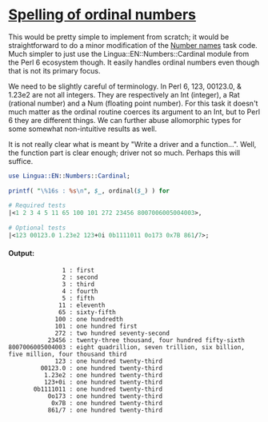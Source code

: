 [1]: https://rosettacode.org/wiki/Spelling_of_ordinal_numbers

# [Spelling of ordinal numbers][1]

This would be pretty simple to implement from scratch; it would be straightforward to do a minor modification of the [ Number names](https://rosettacode.org/wiki/Number_names#Perl_6) task code. Much simpler to just use the Lingua::EN::Numbers::Cardinal module from the Perl 6 ecosystem though. It easily handles ordinal numbers even though that is not its primary focus.



We need to be slightly careful of terminology. In Perl 6, 123, 00123.0, &amp; 1.23e2 are not all integers. They are respectively an Int (integer), a Rat (rational number) and a Num (floating point number). For this task it doesn't much matter as the ordinal routine coerces its argument to an Int, but to Perl 6 they are different things. We can further abuse allomorphic types for some somewhat non-intuitive results as well.



It is not really clear what is meant by "Write a driver and a function...". Well, the function part is clear enough; driver not so much. Perhaps this will suffice.

```perl
use Lingua::EN::Numbers::Cardinal;
 
printf( "\%16s : %s\n", $_, ordinal($_) ) for
 
# Required tests
|<1 2 3 4 5 11 65 100 101 272 23456 8007006005004003>,
 
# Optional tests
|<123 00123.0 1.23e2 123+0i 0b1111011 0o173 0x7B 861/7>;
```

#### Output:
```
               1 : first
               2 : second
               3 : third
               4 : fourth
               5 : fifth
              11 : eleventh
              65 : sixty-fifth
             100 : one hundredth
             101 : one hundred first
             272 : two hundred seventy-second
           23456 : twenty-three thousand, four hundred fifty-sixth
8007006005004003 : eight quadrillion, seven trillion, six billion, five million, four thousand third
             123 : one hundred twenty-third
         00123.0 : one hundred twenty-third
          1.23e2 : one hundred twenty-third
          123+0i : one hundred twenty-third
       0b1111011 : one hundred twenty-third
           0o173 : one hundred twenty-third
            0x7B : one hundred twenty-third
           861/7 : one hundred twenty-third
```
